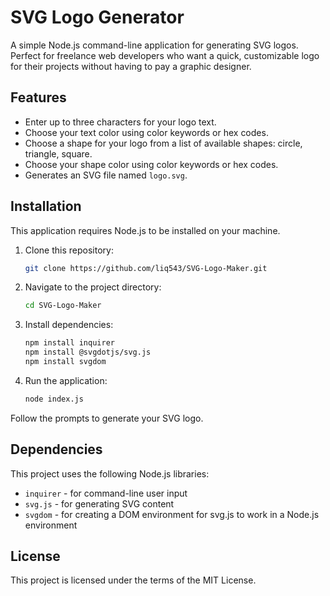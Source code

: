 # SVG Logo Generator

A simple Node.js command-line application for generating SVG logos. Perfect for freelance web developers who want a quick, customizable logo for their projects without having to pay a graphic designer.

## Features

* Enter up to three characters for your logo text.
* Choose your text color using color keywords or hex codes.
* Choose a shape for your logo from a list of available shapes: circle, triangle, square.
* Choose your shape color using color keywords or hex codes.
* Generates an SVG file named `logo.svg`.

## Installation

This application requires Node.js to be installed on your machine.

1. Clone this repository:
    ```bash
    git clone https://github.com/liq543/SVG-Logo-Maker.git
    ```
2. Navigate to the project directory:
    ```bash
    cd SVG-Logo-Maker
    ```
3. Install dependencies:
    ```bash
    npm install inquirer
    npm install @svgdotjs/svg.js
    npm install svgdom
    ```
4. Run the application:
    ```bash
    node index.js
    ```
Follow the prompts to generate your SVG logo.

## Dependencies

This project uses the following Node.js libraries:

* `inquirer` - for command-line user input
* `svg.js` - for generating SVG content
* `svgdom` - for creating a DOM environment for svg.js to work in a Node.js environment

## License

This project is licensed under the terms of the MIT License.
